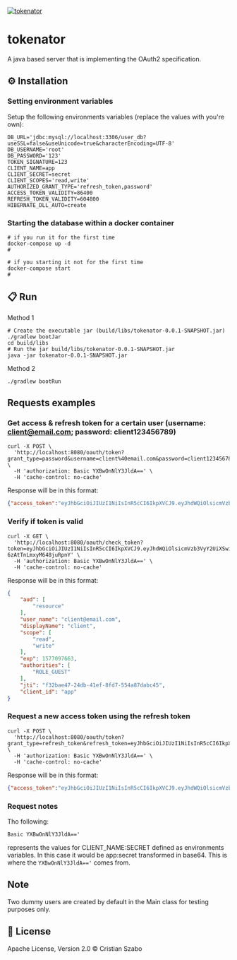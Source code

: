 [![tokenator](https://i.imgur.com/KmN97w1.png)](#)

# tokenator
A java based server that is implementing the OAuth2 specification. 

## :gear: Installation
### Setting environment variables
Setup the following environments variables (replace the values with you're own):
```shell script
DB_URL='jdbc:mysql://localhost:3306/user_db?useSSL=false&useUnicode=true&characterEncoding=UTF-8'
DB_USERNAME='root'
DB_PASSWORD='123'
TOKEN_SIGNATURE=123
CLIENT_NAME=app
CLIENT_SECRET=secret
CLIENT_SCOPES='read,write'
AUTHORIZED_GRANT_TYPE='refresh_token,password'
ACCESS_TOKEN_VALIDITY=86400
REFRESH_TOKEN_VALIDITY=604800
HIBERNATE_DLL_AUTO=create
```
### Starting the database within a docker container
```shell script 
# if you run it for the first time
docker-compose up -d
# 
```
```shell script
# if you starting it not for the first time
docker-compose start
# 
```
## :clipboard: Run
Method 1
```shell script
# Create the executable jar (build/libs/tokenator-0.0.1-SNAPSHOT.jar)
./gradlew bootJar
cd build/libs
# Run the jar build/libs/tokenator-0.0.1-SNAPSHOT.jar
java -jar tokenator-0.0.1-SNAPSHOT.jar  
``` 

Method 2
```shell script
./gradlew bootRun
```

## Requests examples
### Get access & refresh token for a certain user (username: client@email.com; password: client123456789)
```shell script
curl -X POST \
  'http://localhost:8080/oauth/token?grant_type=password&username=client%40email.com&password=client123456789' \
  -H 'authorization: Basic YXBwOnNlY3JldA==' \
  -H 'cache-control: no-cache'
```

Response will be in this format:
``` json
{"access_token":"eyJhbGciOiJIUzI1NiIsInR5cCI6IkpXVCJ9.eyJhdWQiOlsicmVzb3VyY2UiXSwidXNlcl9uYW1lIjoiY2xpZW50QGVtYWlsLmNvbSIsImRpc3BsYXlOYW1lIjoiY2xpZW50Iiwic2NvcGUiOlsicmVhZCIsIndyaXRlIl0sImV4cCI6MTU3NzA5NzY2MywiYXV0aG9yaXRpZXMiOlsiUk9MRV9HVUVTVCJdLCJqdGkiOiJmMzJiYWU0Ny0yNGRiLTQxZWYtOGZkNy01NTRhODdkYWJjNDUiLCJjbGllbnRfaWQiOiJhcHAifQ.mfpXHv9HgWTmWvH_tb21Hu-6zAtTnLmxyM648juRpnY","token_type":"bearer","refresh_token":"eyJhbGciOiJIUzI1NiIsInR5cCI6IkpXVCJ9.eyJhdWQiOlsicmVzb3VyY2UiXSwidXNlcl9uYW1lIjoiY2xpZW50QGVtYWlsLmNvbSIsImRpc3BsYXlOYW1lIjoiY2xpZW50Iiwic2NvcGUiOlsicmVhZCIsIndyaXRlIl0sImF0aSI6ImYzMmJhZTQ3LTI0ZGItNDFlZi04ZmQ3LTU1NGE4N2RhYmM0NSIsImV4cCI6MTU3NzYxNjA2MywiYXV0aG9yaXRpZXMiOlsiUk9MRV9HVUVTVCJdLCJqdGkiOiI5ZDAyZWM3YS04ZjFjLTQxMDgtYjgxNS1iNGZhOTExYjEyODUiLCJjbGllbnRfaWQiOiJhcHAifQ.qJDfHdC2X1w_kvYXgBADFKOuNu1HZF8suhuhaYQAaOM","expires_in":86399,"scope":"read write","displayName":"client","jti":"f32bae47-24db-41ef-8fd7-554a87dabc45"} 
``` 
### Verify if token is valid

```shell script
curl -X GET \
  'http://localhost:8080/oauth/check_token?token=eyJhbGciOiJIUzI1NiIsInR5cCI6IkpXVCJ9.eyJhdWQiOlsicmVzb3VyY2UiXSwidXNlcl9uYW1lIjoiY2xpZW50QGVtYWlsLmNvbSIsImRpc3BsYXlOYW1lIjoiY2xpZW50Iiwic2NvcGUiOlsicmVhZCIsIndyaXRlIl0sImV4cCI6MTU3NzA5NzY2MywiYXV0aG9yaXRpZXMiOlsiUk9MRV9HVUVTVCJdLCJqdGkiOiJmMzJiYWU0Ny0yNGRiLTQxZWYtOGZkNy01NTRhODdkYWJjNDUiLCJjbGllbnRfaWQiOiJhcHAifQ.mfpXHv9HgWTmWvH_tb21Hu-6zAtTnLmxyM648juRpnY' \
  -H 'authorization: Basic YXBwOnNlY3JldA==' \
  -H 'cache-control: no-cache'
```

Response will be in this format:
``` json
{
    "aud": [
        "resource"
    ],
    "user_name": "client@email.com",
    "displayName": "client",
    "scope": [
        "read",
        "write"
    ],
    "exp": 1577097663,
    "authorities": [
        "ROLE_GUEST"
    ],
    "jti": "f32bae47-24db-41ef-8fd7-554a87dabc45",
    "client_id": "app"
}
```
### Request a new access token using the refresh token
```shell script
curl -X POST \
  'http://localhost:8080/oauth/token?grant_type=refresh_token&refresh_token=eyJhbGciOiJIUzI1NiIsInR5cCI6IkpXVCJ9.eyJhdWQiOlsicmVzb3VyY2UiXSwidXNlcl9uYW1lIjoiY2xpZW50QGVtYWlsLmNvbSIsImRpc3BsYXlOYW1lIjoiY2xpZW50Iiwic2NvcGUiOlsicmVhZCIsIndyaXRlIl0sImF0aSI6ImYzMmJhZTQ3LTI0ZGItNDFlZi04ZmQ3LTU1NGE4N2RhYmM0NSIsImV4cCI6MTU3NzYxNjA2MywiYXV0aG9yaXRpZXMiOlsiUk9MRV9HVUVTVCJdLCJqdGkiOiI5ZDAyZWM3YS04ZjFjLTQxMDgtYjgxNS1iNGZhOTExYjEyODUiLCJjbGllbnRfaWQiOiJhcHAifQ.qJDfHdC2X1w_kvYXgBADFKOuNu1HZF8suhuhaYQAaOM&client_id=app&client_secret=secret' \
  -H 'authorization: Basic YXBwOnNlY3JldA==' \
  -H 'cache-control: no-cache'
```
Response will be in this format:
```json
{"access_token":"eyJhbGciOiJIUzI1NiIsInR5cCI6IkpXVCJ9.eyJhdWQiOlsicmVzb3VyY2UiXSwidXNlcl9uYW1lIjoiY2xpZW50QGVtYWlsLmNvbSIsImRpc3BsYXlOYW1lIjoiY2xpZW50Iiwic2NvcGUiOlsicmVhZCIsIndyaXRlIl0sImV4cCI6MTU3NzA5ODI2NCwiYXV0aG9yaXRpZXMiOlsiUk9MRV9HVUVTVCJdLCJqdGkiOiIwYTBmYzA5Yi1hOGNlLTRhZTEtYjFhOC05YzBjNzBlMThjOGIiLCJjbGllbnRfaWQiOiJhcHAifQ.Ty4k02Nkt4rfH5yeqXXZlT4SlW3vGQClxcJAdeoNRts","token_type":"bearer","refresh_token":"eyJhbGciOiJIUzI1NiIsInR5cCI6IkpXVCJ9.eyJhdWQiOlsicmVzb3VyY2UiXSwidXNlcl9uYW1lIjoiY2xpZW50QGVtYWlsLmNvbSIsImRpc3BsYXlOYW1lIjoiY2xpZW50Iiwic2NvcGUiOlsicmVhZCIsIndyaXRlIl0sImF0aSI6IjBhMGZjMDliLWE4Y2UtNGFlMS1iMWE4LTljMGM3MGUxOGM4YiIsImV4cCI6MTU3NzYxNjA2MywiYXV0aG9yaXRpZXMiOlsiUk9MRV9HVUVTVCJdLCJqdGkiOiI5ZDAyZWM3YS04ZjFjLTQxMDgtYjgxNS1iNGZhOTExYjEyODUiLCJjbGllbnRfaWQiOiJhcHAifQ.UCZs5Ri_cDHpI6RJl3xjweeSGMBlY1qDSO-cYJ7yVg8","expires_in":86399,"scope":"read write","displayName":"client","jti":"0a0fc09b-a8ce-4ae1-b1a8-9c0c70e18c8b"}
```

### Request notes
Tho following: 
```
Basic YXBwOnNlY3JldA=='
``` 
represents the values for CLIENT_NAME:SECRET defined as environments variables.
In this case it would be app:secret transformed in base64. This is where the `YXBwOnNlY3JldA=='` comes from.

## Note
Two dummy users are created by default in the Main class for testing purposes only.


## :scroll: License
Apache License, Version 2.0 © Cristian Szabo

